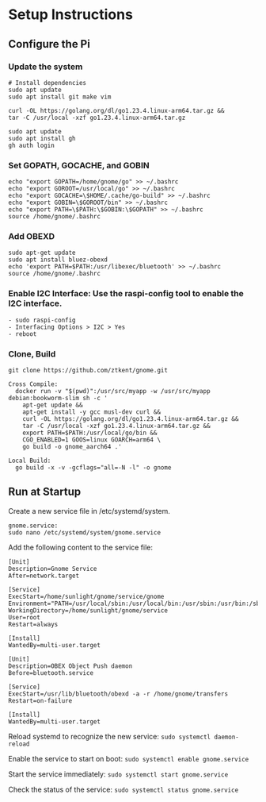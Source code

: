 # Setup Instructions

## Configure the Pi
### Update the system
```shell
# Install dependencies
sudo apt update
sudo apt install git make vim

curl -OL https://golang.org/dl/go1.23.4.linux-arm64.tar.gz &&
tar -C /usr/local -xzf go1.23.4.linux-arm64.tar.gz

sudo apt update
sudo apt install gh
gh auth login
```

### Set GOPATH, GOCACHE, and GOBIN
```shell
echo "export GOPATH=/home/gnome/go" >> ~/.bashrc
echo "export GOROOT=/usr/local/go" >> ~/.bashrc
echo "export GOCACHE=\$HOME/.cache/go-build" >> ~/.bashrc
echo "export GOBIN=\$GOROOT/bin" >> ~/.bashrc
echo "export PATH=\$PATH:\$GOBIN:\$GOPATH" >> ~/.bashrc
source /home/gnome/.bashrc
```

### Add OBEXD
```shell
sudo apt-get update
sudo apt install bluez-obexd
echo 'export PATH=$PATH:/usr/libexec/bluetooth' >> ~/.bashrc
source /home/gnome/.bashrc
```

### Enable I2C Interface: Use the raspi-config tool to enable the I2C interface.
```shell
- sudo raspi-config
- Interfacing Options > I2C > Yes
- reboot
```

### Clone, Build
```shell
git clone https://github.com/ztkent/gnome.git

Cross Compile:
  docker run -v "$(pwd)":/usr/src/myapp -w /usr/src/myapp debian:bookworm-slim sh -c '
    apt-get update &&
    apt-get install -y gcc musl-dev curl &&
    curl -OL https://golang.org/dl/go1.23.4.linux-arm64.tar.gz &&
    tar -C /usr/local -xzf go1.23.4.linux-arm64.tar.gz &&
    export PATH=$PATH:/usr/local/go/bin &&
    CGO_ENABLED=1 GOOS=linux GOARCH=arm64 \
    go build -o gnome_aarch64 .'

Local Build:
  go build -x -v -gcflags="all=-N -l" -o gnome
```

## Run at Startup
Create a new service file in /etc/systemd/system.
```
gnome.service:
sudo nano /etc/systemd/system/gnome.service
```

Add the following content to the service file:
```shell
[Unit]
Description=Gnome Service
After=network.target

[Service]
ExecStart=/home/sunlight/gnome/service/gnome
Environment="PATH=/usr/local/sbin:/usr/local/bin:/usr/sbin:/usr/bin:/sbin:/bin:/usr/local/games:/usr/games:/usr/local/go/bin:/usr/libexec/bluetooth"
WorkingDirectory=/home/sunlight/gnome/service
User=root
Restart=always

[Install]
WantedBy=multi-user.target
```

```shell
[Unit]
Description=OBEX Object Push daemon
Before=bluetooth.service

[Service]
ExecStart=/usr/lib/bluetooth/obexd -a -r /home/gnome/transfers
Restart=on-failure

[Install]
WantedBy=multi-user.target
```

Reload systemd to recognize the new service:
`sudo systemctl daemon-reload`

Enable the service to start on boot:
`sudo systemctl enable gnome.service`

Start the service immediately:
`sudo systemctl start gnome.service`

Check the status of the service:
`sudo systemctl status gnome.service`